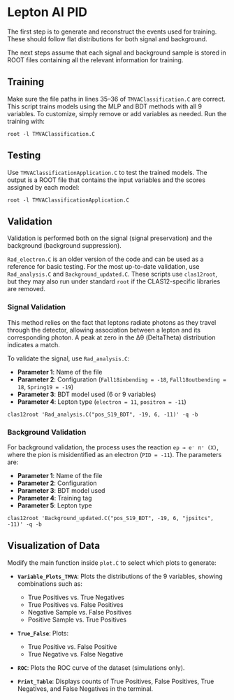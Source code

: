 # Lepton AI PID

The first step is to generate and reconstruct the events used for training. These should follow flat distributions for both signal and background.

The next steps assume that each signal and background sample is stored in ROOT files containing all the relevant information for training.

## Training

Make sure the file paths in lines 35–36 of `TMVAClassification.C` are correct. This script trains models using the MLP and BDT methods with all 9 variables. To customize, simply remove or add variables as needed. Run the training with:

```
root -l TMVAClassification.C
```

## Testing

Use `TMVAClassificationApplication.C` to test the trained models. The output is a ROOT file that contains the input variables and the scores assigned by each model:

```
root -l TMVAClassificationApplication.C
```

## Validation

Validation is performed both on the signal (signal preservation) and the background (background suppression).

`Rad_electron.C` is an older version of the code and can be used as a reference for basic testing. For the most up-to-date validation, use `Rad_analysis.C` and `Background_updated.C`. These scripts use `clas12root`, but they may also run under standard `root` if the CLAS12-specific libraries are removed.

### Signal Validation

This method relies on the fact that leptons radiate photons as they travel through the detector, allowing association between a lepton and its corresponding photon. A peak at zero in the Δθ (DeltaTheta) distribution indicates a match.

To validate the signal, use `Rad_analysis.C`:

- **Parameter 1**: Name of the file  
- **Parameter 2**: Configuration (`Fall18inbending = -18`, `Fall18outbending = 18`, `Spring19 = -19`)  
- **Parameter 3**: BDT model used (6 or 9 variables)  
- **Parameter 4**: Lepton type (`electron = 11`, `positron = -11`)  

```
clas12root 'Rad_analysis.C("pos_S19_BDT", -19, 6, -11)' -q -b
```

### Background Validation

For background validation, the process uses the reaction `ep → e⁻ π⁺ (X)`, where the pion is misidentified as an electron (`PID = -11`). The parameters are:

- **Parameter 1**: Name of the file  
- **Parameter 2**: Configuration  
- **Parameter 3**: BDT model used  
- **Parameter 4**: Training tag  
- **Parameter 5**: Lepton type  

```
clas12root 'Background_updated.C("pos_S19_BDT", -19, 6, "jpsitcs", -11)' -q -b
```

## Visualization of Data

Modify the main function inside `plot.C` to select which plots to generate:

- **`Variable_Plots_TMVA`**: Plots the distributions of the 9 variables, showing combinations such as:
  - True Positives vs. True Negatives  
  - True Positives vs. False Positives  
  - Negative Sample vs. False Positives  
  - Positive Sample vs. True Positives

- **`True_False`**: Plots:
  - True Positive vs. False Positive  
  - True Negative vs. False Negative

- **`ROC`**: Plots the ROC curve of the dataset (simulations only).

- **`Print_Table`**: Displays counts of True Positives, False Positives, True Negatives, and False Negatives in the terminal.
